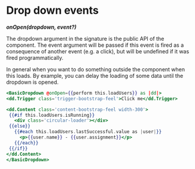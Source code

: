 # Drop down events


***onOpen(dropdown, event?)***

The dropdown argument in the signature is the public API of the component. The event argument will be passed if this event is fired as a consequence of another event (e.g. a click), but will be undefined if it was fired programmatically.


In general when you want to do something outside the component when this loads. By example, you can delay the loading of some data until the dropdown is opened.

   ```hbs
   <BasicDropdown @onOpen={{perform this.loadUsers}} as |dd|>
  <dd.Trigger class='trigger-bootstrap-feel'>Click me</dd.Trigger>

  <dd.Content class='content-bootstrap-feel width-300'>
    {{#if this.loadUsers.isRunning}}
      <div class='circular-loader'></div>
    {{else}}
      {{#each this.loadUsers.lastSuccessful.value as |user|}}
        <p>{{user.name}} - {{user.assignment}}</p>
      {{/each}}
    {{/if}}
  </dd.Content>
</BasicDropdown>
   ```